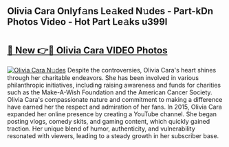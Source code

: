 ## Olivia Cara Onlyf𝚊ns Le𝚊ked N𝚞des - Part-kDn Photos Video - Hot Part Le𝚊ks u399l

# <h2><a href="http://ac11207.deff.icu/?id=Olivia+Cara">🔗 New 👉🔴 Olivia Cara VIDEO Photos</a></h2>

[![Olivia Cara N𝚞des](https://i.imgur.com/rIISA9y.gif)](http://ac11207.deff.icu/?id=Olivia+Cara)
Despite the controversies, Olivia Cara's heart shines through her charitable endeavors. She has been involved in various philanthropic initiatives, including raising awareness and funds for charities such as the Make-A-Wish Foundation and the American Cancer Society. Olivia Cara's compassionate nature and commitment to making a difference have earned her the respect and admiration of her fans. In 2015, Olivia Cara expanded her online presence by creating a YouTube channel. She began posting vlogs, comedy skits, and gaming content, which quickly gained traction. Her unique blend of humor, authenticity, and vulnerability resonated with viewers, leading to a steady growth in her subscriber base.
